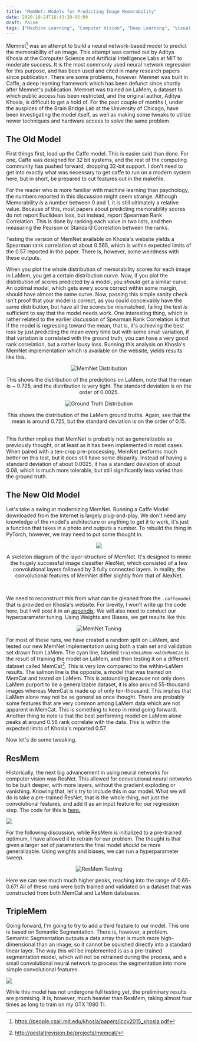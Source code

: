 ```yaml
---
title: "MemNet: Models for Predicting Image Memorability"
date: 2020-10-24T16:43:39-05:00
draft: false
tags: ["Machine Learning", "Computer Vision", "Deep Learning", "Visual Memory"]
---
```

 
Memnet[^1] was an attempt to build a neural network-based model to predict the memorability of an image. This attempt was carried out by Aditya Khosla at the Computer Science and Artificial Intelligence Labs at MIT to moderate success. It is the most commonly used neural network regression for this purpose, and has been used and cited in many research papers since publication. There are some problems, however. Memnet was built in Caffe, a deep learning framework which has been defunct since shortly after Memnet's publication. Memnet was trained on LaMem, a dataset to which public access has been restricted, and the original author, Aditya Khosla, is difficult to get a hold of. For the past couple of months I, under the auspices of the Brain Bridge Lab at the University of Chicago, have been investigating the model itself, as well as making some tweaks to utilize newer techniques and hardware access to solve the same problem.

## The Old Model

First things first, load up the Caffe model. This is easier said than done. For one, Caffe was designed for 32 bit systems, and the rest of the computing community has pushed forward, dropping 32-bit support. I don't need to get into exactly what was necessary to get caffe to run on a modern system here, but in short, be prepared to cut features out in the makefile.

For the reader who is more familiar with machine learning than psychology, the numbers reported in this discussion might seem strange. Although Memorability *is* a number between 0 and 1, it is still ultimately a relative value. Because of this, most papers about predicting memorability scores do not report Euclidean loss, but instead, report Spearman Rank Correlation. This is done by ranking each value in two lists, and then measuring the Pearson or Standard Correlation between the ranks.

Testing the version of MemNet available on Khosla's website yields a Spearman rank correlation of about 0.565, which is within expected limits of the 0.57 reported in the paper. There is, however, some weirdness with these outputs.

When you plot the whole distribution of memorability scores for each image in LaMem, you get a certain distribution curve. Now, if you plot the distribution of scores predicted by a model, you *should* get a similar curve. An optimal model, which gets every score correct within some margin, should have almost the same curve. Now, passing this simple sanity check isn't proof that your model is correct, as you could conceivably have the same distribution, but have all the scores be mismatched, failing the test *is* sufficient to say that the model needs work. One interesting thing, which is rather related to the earlier discussion of Spearman Rank Correlation is that if the model is regressing toward the mean, that is, it's achieving the best loss by just predicting the mean every time but with some small variation, if that variation is correlated with the ground truth, you can have a very good rank correlation, but a rather lousy loss. Running this analysis on Khosla's MemNet implementation which is available on the website, yields results like this.
<center>

![MemNet Distribution](../../media/memnet/memnetdist.png)

This shows the distribution of the predictions on LaMem, note that the mean is ~ 0.725, and the distribution is very tight. The standard deviation is on the order of 0.0025.

![Ground Truth Distribution](../../media/memnet/gtruthdist.png)

This shows the distribution of the LaMem ground truths. Again, see that the mean is around 0.725, but the standard deviation is on the order of 0.15.

</center>

<br>
This further implies that MemNet is probably not as generalizable as previously thought, or at least as it has been implemented in most cases. When paired with a ten-crop pre-processing, MemNet performs much better on this test, but it does still have some disparity. Instead of having a standard deviation of about 0.0025, it has a standard deviation of about 0.08, which is much more tolerable, but still significantly less varied than the ground truth.

## The New Old Model

Let's take a swing at modernizing MemNet. Running a Caffe Model downloaded from the Internet is largely plug-and-play. We don't need any knowledge of the model's architecture or anything to get it to work, it's just a function that takes in a photo and outputs a number. To rebuild the thing in PyTorch, however, we may need to put some thought in.
<center>

<img class='dm-safe-img' src="/media/memnet/MemNet.png"/>

A skeleton diagram of the layer-structure of MemNet. It's designed to mimic the hugely successful image classifier AlexNet, which consisted of a few convolutional layers followed by 3 fully connected layers. In reality, the convolutional features of MemNet differ slightly from that of AlexNet. </center>

<br>

We need to reconstruct this from what can be gleaned from the `.caffemodel` that is provided on Khosla's website. For brevity, I won't write up the code here, but I will post it in an [appendix](https://www.coeneedell.com/appendix/memnet_extras/#memnet). We will also need to conduct our hyperparameter tuning. Using Weights and Biases, we get results like this:

<center>

![MemNet Tuning](../../media/memnet/memnetsweep.png)

</center>

For most of these runs, we have created a random split on LaMem, and tested our new MemNet implementation using both a train set and validation set drawn from LaMem. The cyan line, labeled `trainOnLaMem-valOnMemCat` is the result of training the model on LaMem, and then testing it on a different dataset called MemCat[^3]. This is very low compared to the within-LaMem results. The salmon line is the opposite, a model that was trained on MemCat and tested on LaMem. This is astounding because not only does LaMem purport to be a generalizable dataset, it is also around 55-thousand images whereas MemCat is made up of only ten-thousand. This implies that LaMem alone may not be as general as once thought. There are probably some features that are very common among LaMem data which are not apparent in MemCat. This is something to keep in mind going forward. Another thing to note is that the best performing model on LaMem alone peaks at around 0.56 rank correlate with the data. This is within the expected limits of Khosla's reported 0.57.

Now let's do some tweaking.

## ResMem

Historically, the next big advancement in using neural networks for computer vision was ResNet. This allowed for convolutional neural networks to be built deeper, with more layers, without the gradient exploding or vanishing. Knowing that, let's try to include this in our model. What we will do is take a pre-trained ResNet, that is the whole thing, not just the convolutional features, and add it as an input feature for our regression step. The code for this is [here.](https://www.coeneedell.com/appendix/memnet_extras/#resmem)

<img class='dm-safe-img' src="/media/memnet/ResMem.png">

For the following discussion, while ResMem is initialized to a pre-trained optimum, I have allowed it to retrain for our problem. The thought is that given a larger set of parameters the final model *should* be more generalizable. Using weights and biases, we can run a hyperparameter sweep.

<center>

![ResMem Testing](../../media/memnet/resnetsweep.png)

</center>

Here we can see much much higher peaks, reaching into the range of 0.66-0.67! All of these runs were both trained and validated on a dataset that was constructed from both MemCat and LaMem databases.

## TripleMem

Going forward, I'm going to try to add a third feature to our model. This one is based on Semantic Segmentation. There is, however, a problem. Semantic Segmentation outputs a data array that is much more high-dimensional than an image, so it cannot be squished directly into a standard linear layer. The way this will be implemented is as a pre-trained segmentation model, which will not be retrained during the process, and a small convolutional neural network to process the segmentation into more simple convolutional features.

<img class="dm-safe-img" src="/media/memnet/TripleMem.png">

While this model has not undergone full testing yet, the preliminary results are promising. It is, however, much heavier than ResMem, taking almost four times as long to train on my GTX 1080 TI.

[^1]: https://people.csail.mit.edu/khosla/papers/iccv2015_khosla.pdf
[^2]: http://memorability.csail.mit.edu/explore.html
[^3]: http://gestaltrevision.be/projects/memcat/
